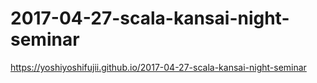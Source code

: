 # 2017-04-27-scala-kansai-night-seminar

https://yoshiyoshifujii.github.io/2017-04-27-scala-kansai-night-seminar

